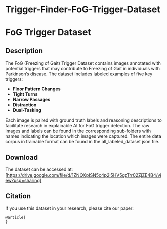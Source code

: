 # Trigger-Finder-FoG-Trigger-Dataset

# **FoG Trigger Dataset**  

## **Description**  
The FoG (Freezing of Gait) Trigger Dataset contains images annotated with potential triggers that may contribute to Freezing of Gait in individuals with Parkinson’s disease. The dataset includes labeled examples of five key triggers:  
- **Floor Pattern Changes**  
- **Tight Turns**  
- **Narrow Passages**  
- **Distraction**  
- **Dual-Tasking**  

Each image is paired with ground truth labels and reasoning descriptions to facilitate research in explainable AI for FoG trigger detection. The raw images and labels can be found in the corresponding sub-folders with names indicating the location which images were captured. The entire data corpus in trainable format can be found in the all_labeled_dataset json file.

## **Download**  
The dataset can be accessed at:  
[https://drive.google.com/file/d/1ZNQXpISN5c4p2l5HV5gzTrr02ZjZE4B4/view?usp=sharing]  

## **Citation**  
If you use this dataset in your research, please cite our paper:  

```
@article{
}
```
